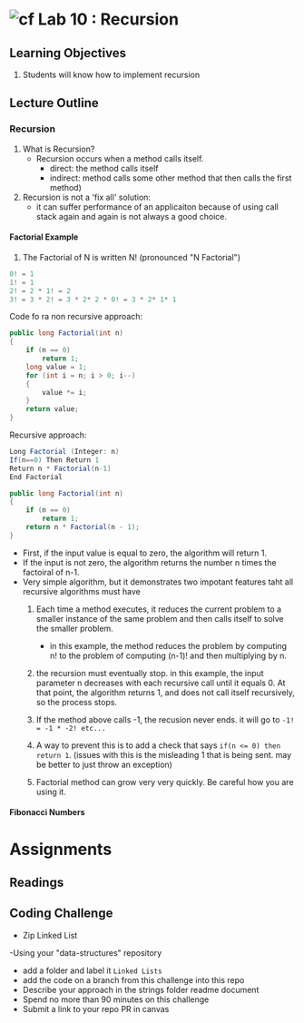 ![cf](http://i.imgur.com/7v5ASc8.png) Lab 10 : Recursion
=====================================

## Learning Objectives
1. Students will know how to implement recursion

## Lecture Outline

### Recursion
1. What is Recursion?
	- Recursion occurs when a method calls itself. 
		- direct: the method calls itself
		- indirect: method calls some other method that then calls the first method)
1. Recursion is not a 'fix all' solution:
	- it can suffer performance of an applicaiton because of using call stack again and again is not always a good choice. 

#### Factorial Example
1. The Factorial of N is written N! (pronounced "N Factorial")
```csharp
0! = 1
1! = 1
2! = 2 * 1! = 2
3! = 3 * 2! = 3 * 2* 2 * 0! = 3 * 2* 1* 1
```

Code fo ra non recursive approach:

```csharp
public long Factorial(int n)
{
    if (n == 0)
        return 1;
    long value = 1;
    for (int i = n; i > 0; i--)
    {
        value *= i;
    }
    return value;
}

```

Recursive approach:

```csharp
Long Factorial (Integer: n)
If(n==0) Then Return 1
Return n * Factorial(n-1)
End Factorial

public long Factorial(int n)
{
    if (n == 0) 
        return 1;
    return n * Factorial(n - 1);
}

```

- First, if the input value is equal to zero, the algorithm will return 1.
- If the input is not zero, the algorithm returns the number n times the factoiral of n-1.
- Very simple algorithm, but it demonstrates two impotant features taht all recursive algorithms must have
	1. Each time a method executes, it reduces the current problem to a smaller instance of the same problem and then calls itself to solve the smaller problem. 
		- in this example, the method reduces the problem by computing n! to the problem of computing (n-1)! and then multiplying by n. 

	2. the recursion must eventually stop. in this example, the input parameter n decreases with each recursive call until 
	it equals 0. At that point, the algorithm returns 1, and does not call itself recursively, so the process stops. 

	3. If the method above calls -1, the recusion never ends. it will go to `-1! = -1 * -2! etc...`
	4. A way to prevent this is to add a check that says `if(n <= 0) then return 1`. (issues with this is the misleading 1 that is being sent. may be better to just throw an exception)
	5. Factorial method can grow very very quickly. Be careful how you are using it.


#### Fibonacci Numbers



# Assignments

## Readings

## Coding Challenge
- Zip Linked List

-Using your "data-structures" repository
  - add a folder and label it `Linked Lists`
  - add the code on a branch from this challenge into this repo
  - Describe your approach in the strings folder readme document
  - Spend no more than 90 minutes on this challenge
  - Submit a link to your repo PR in canvas
